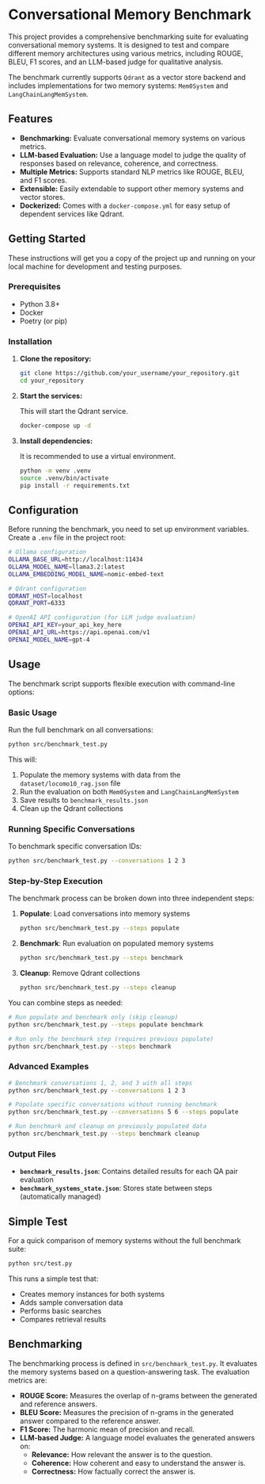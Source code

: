 # Conversational Memory Benchmark

This project provides a comprehensive benchmarking suite for evaluating conversational memory systems. It is designed to test and compare different memory architectures using various metrics, including ROUGE, BLEU, F1 scores, and an LLM-based judge for qualitative analysis.

The benchmark currently supports `Qdrant` as a vector store backend and includes implementations for two memory systems: `Mem0System` and `LangChainLangMemSystem`.

## Features

- **Benchmarking:** Evaluate conversational memory systems on various metrics.
- **LLM-based Evaluation:** Use a language model to judge the quality of responses based on relevance, coherence, and correctness.
- **Multiple Metrics:** Supports standard NLP metrics like ROUGE, BLEU, and F1 scores.
- **Extensible:** Easily extendable to support other memory systems and vector stores.
- **Dockerized:** Comes with a `docker-compose.yml` for easy setup of dependent services like Qdrant.

## Getting Started

These instructions will get you a copy of the project up and running on your local machine for development and testing purposes.

### Prerequisites

- Python 3.8+
- Docker
- Poetry (or pip)

### Installation

1.  **Clone the repository:**

    ```bash
    git clone https://github.com/your_username/your_repository.git
    cd your_repository
    ```

2.  **Start the services:**

    This will start the Qdrant service.

    ```bash
    docker-compose up -d
    ```

3.  **Install dependencies:**

    It is recommended to use a virtual environment.

    ```bash
    python -m venv .venv
    source .venv/bin/activate
    pip install -r requirements.txt
    ```

## Configuration

Before running the benchmark, you need to set up environment variables. Create a `.env` file in the project root:

```bash
# Ollama configuration
OLLAMA_BASE_URL=http://localhost:11434
OLLAMA_MODEL_NAME=llama3.2:latest
OLLAMA_EMBEDDING_MODEL_NAME=nomic-embed-text

# Qdrant configuration
QDRANT_HOST=localhost
QDRANT_PORT=6333

# OpenAI API configuration (for LLM judge evaluation)
OPENAI_API_KEY=your_api_key_here
OPENAI_API_URL=https://api.openai.com/v1
OPENAI_MODEL_NAME=gpt-4
```

## Usage

The benchmark script supports flexible execution with command-line options:

### Basic Usage

Run the full benchmark on all conversations:

```bash
python src/benchmark_test.py
```

This will:
1. Populate the memory systems with data from the `dataset/locomo10_rag.json` file
2. Run the evaluation on both `Mem0System` and `LangChainLangMemSystem`
3. Save results to `benchmark_results.json`
4. Clean up the Qdrant collections

### Running Specific Conversations

To benchmark specific conversation IDs:

```bash
python src/benchmark_test.py --conversations 1 2 3
```

### Step-by-Step Execution

The benchmark process can be broken down into three independent steps:

1. **Populate**: Load conversations into memory systems
   ```bash
   python src/benchmark_test.py --steps populate
   ```

2. **Benchmark**: Run evaluation on populated memory systems
   ```bash
   python src/benchmark_test.py --steps benchmark
   ```

3. **Cleanup**: Remove Qdrant collections
   ```bash
   python src/benchmark_test.py --steps cleanup
   ```

You can combine steps as needed:
```bash
# Run populate and benchmark only (skip cleanup)
python src/benchmark_test.py --steps populate benchmark

# Run only the benchmark step (requires previous populate)
python src/benchmark_test.py --steps benchmark
```

### Advanced Examples

```bash
# Benchmark conversations 1, 2, and 3 with all steps
python src/benchmark_test.py --conversations 1 2 3

# Populate specific conversations without running benchmark
python src/benchmark_test.py --conversations 5 6 --steps populate

# Run benchmark and cleanup on previously populated data
python src/benchmark_test.py --steps benchmark cleanup
```

### Output Files

- **`benchmark_results.json`**: Contains detailed results for each QA pair evaluation
- **`benchmark_systems_state.json`**: Stores state between steps (automatically managed)

## Simple Test

For a quick comparison of memory systems without the full benchmark suite:

```bash
python src/test.py
```

This runs a simple test that:
- Creates memory instances for both systems
- Adds sample conversation data
- Performs basic searches
- Compares retrieval results

## Benchmarking

The benchmarking process is defined in `src/benchmark_test.py`. It evaluates the memory systems based on a question-answering task. The evaluation metrics are:

-   **ROUGE Score:** Measures the overlap of n-grams between the generated and reference answers.
-   **BLEU Score:** Measures the precision of n-grams in the generated answer compared to the reference answer.
-   **F1 Score:** The harmonic mean of precision and recall.
-   **LLM-based Judge:** A language model evaluates the generated answers on:
    -   **Relevance:** How relevant the answer is to the question.
    -   **Coherence:** How coherent and easy to understand the answer is.
    -   **Correctness:** How factually correct the answer is.

